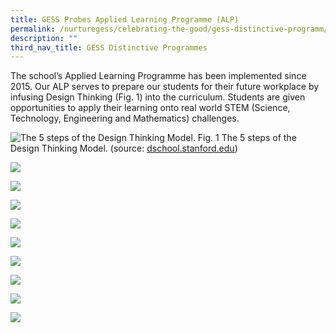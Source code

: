 ```yaml
---
title: GESS Probes Applied Learning Programme (ALP)
permalink: /nurturegess/celebrating-the-good/gess-distinctive-programm/gess-applied-learning-programme-alp/
description: ""
third_nav_title: GESS Distinctive Programmes
---
```

The school’s Applied Learning Programme has been implemented since 2015. Our ALP serves to prepare our students for their future workplace by infusing Design Thinking (Fig. 1) into the curriculum. Students are given opportunities to apply their learning onto real world STEM (Science, Technology, Engineering and Mathematics) challenges.

![The 5 steps of the Design Thinking Model.](/images/Figure-2.png)
Fig. 1 The 5 steps of the Design Thinking Model. (source: [dschool.stanford.edu](https://dschool.stanford.edu/))

![](/images/alp%201.jpeg)

![](/images/alp%202.jpeg)

![](/images/alp%203.jpeg)

![](/images/alp%204.jpeg)

![](/images/alp%205.jpeg)

![](/images/alp%206.jpeg)

![](/images/alp%207.jpeg)

![](/images/alp%208.jpeg)

![](/images/alp%209.jpeg)